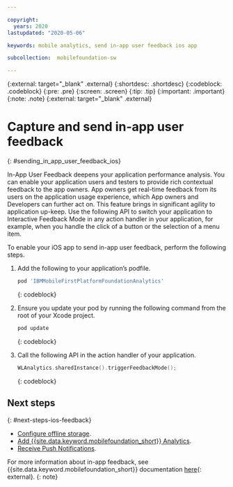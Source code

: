 ```yaml
---

copyright:
  years: 2020
lastupdated: "2020-05-06"

keywords: mobile analytics, send in-app user feedback ios app

subcollection:  mobilefoundation-sw

---
```


{:external: target="_blank" .external}
{:shortdesc: .shortdesc}
{:codeblock: .codeblock}
{:pre: .pre}
{:screen: .screen}
{:tip: .tip}
{:important: .important}
{:note: .note}
{:external: target="_blank" .external}

# Capture and send in-app user feedback
{: #sending_in_app_user_feedback_ios}

In-App User Feedback deepens your application performance analysis. You can enable your application users and testers to provide rich contextual feedback to the app owners. App owners get real-time feedback from its users on the application usage experience, which App owners and Developers can further act on. This feature brings in significant agility to application up-keep. Use the following API to switch your application to Interactive Feedback Mode in any action handler in your application, for example, when you handle the click of a button or the selection of a menu item.

To enable your iOS app to send in-app user feedback, perform the following steps.

1. Add the following to your application’s podfile.

   ```bash
   pod 'IBMMobileFirstPlatformFoundationAnalytics'
   ```
   {: codeblock}

2. Ensure you update your pod by running the following command from the root of your Xcode project.

   ```bash
   pod update
   ```
   {: codeblock}

3. Call the following API in the action handler of your application.

   ```swift
   WLAnalytics.sharedInstance().triggerFeedbackMode();
   ```
   {: codeblock}

## Next steps
{: #next-steps-ios-feedback}

* [Configure offline storage](/docs/mobilefoundation-sw?topic=mobilefoundation-sw-configure_offline_storage_ios).
* [Add {{site.data.keyword.mobilefoundation_short}} Analytics](/docs/mobilefoundation-sw?topic=mobilefoundation-sw-instrument_ios_app).
* [Receive Push Notifications](/docs/mobilefoundation-sw?topic=mobilefoundation-sw-receiving_push_notifications_in_ios).

For more information about in-app feedback, see {{site.data.keyword.mobilefoundation_short}} documentation [here](https://mobilefirstplatform.ibmcloud.com/tutorials/en/foundation/8.0/analytics/console/userfeedback/){: external}.
{: note}

